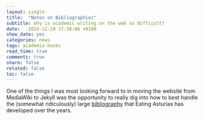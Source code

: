 ```yaml
---
layout: single
title:  "Notes on Bibliographies"
subtitle: why is academic writing on the web so difficult?
date:   2024-12-19 17:30:06 +0100
show_date: yes
categories: news
tags: academia books
read_time: true
comments: true
share: false
related: false
toc: false
---
```


One of the things I was most looking forward to in moving the website from MediaWiki to Jekyll was the opportunity to really dig into how to best handle the (somewhat ridiculously) large [bibliography](resources/bibliography/) that Eating Asturias has developed over the years.
